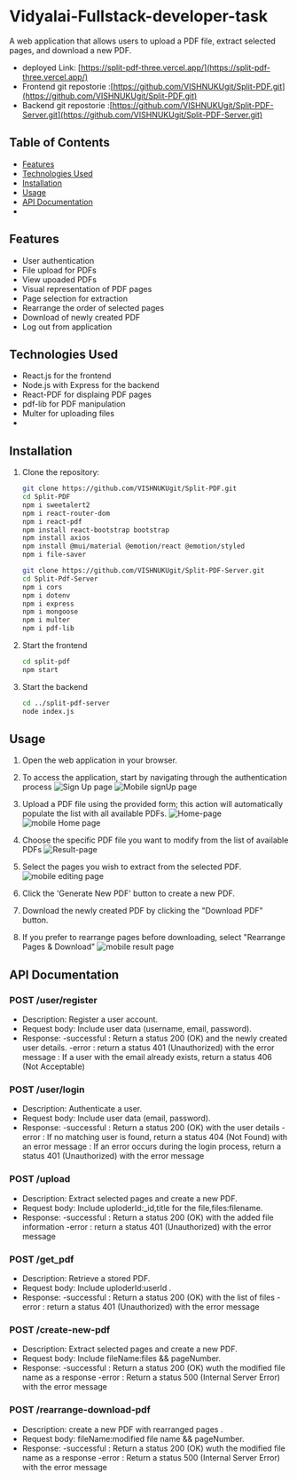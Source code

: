 # Vidyalai-Fullstack-developer-task
A web application that allows users to upload a PDF file, extract selected pages, and download a new PDF.

* deployed Link: [https://split-pdf-three.vercel.app/](https://split-pdf-three.vercel.app/)
* Frontend git repostorie :[https://github.com/VISHNUKUgit/Split-PDF.git](https://github.com/VISHNUKUgit/Split-PDF.git)
* Backend git repostorie :[https://github.com/VISHNUKUgit/Split-PDF-Server.git](https://github.com/VISHNUKUgit/Split-PDF-Server.git)

## Table of Contents

- [Features](#features)
- [Technologies Used](#technologies-used)
- [Installation](#installation)
- [Usage](#usage)
- [API Documentation](#api-documentation)
- 

## Features
- User authentication
- File upload for PDFs
- View upoaded PDFs
- Visual representation of PDF pages
- Page selection for extraction
- Rearrange the order of selected pages
- Download of newly created PDF
- Log out from application
## Technologies Used

- React.js for the frontend
- Node.js with Express for the backend
- React-PDF for displaing PDF pages
- pdf-lib for PDF manipulation
- Multer for uploading files
- 
## Installation

1. Clone the repository:

   ```bash
   git clone https://github.com/VISHNUKUgit/Split-PDF.git
   cd Split-PDF
   npm i sweetalert2
   npm i react-router-dom
   npm i react-pdf
   npm install react-bootstrap bootstrap
   npm install axios
   npm install @mui/material @emotion/react @emotion/styled
   npm i file-saver

   git clone https://github.com/VISHNUKUgit/Split-PDF-Server.git
   cd Split-Pdf-Server
   npm i cors
   npm i dotenv
   npm i express
   npm i mongoose
   npm i multer
   npm i pdf-lib
   
2. Start the frontend
   ```bash
   cd split-pdf
   npm start

4. Start the backend
   ```bash
   cd ../split-pdf-server
   node index.js

## Usage

1. Open the web application in your browser.
2. To access the application, start by navigating through the authentication process ![Sign Up page](https://github.com/VISHNUKUgit/Vidyalai-Fullstack-developer-task/assets/134578493/eba9f119-8c28-4a91-9cad-ee31e6f6e1fc) ![Mobile signUp page](https://github.com/VISHNUKUgit/Vidyalai-Fullstack-developer-task/assets/134578493/fb17d1eb-26e9-4dc4-83be-01bea67dfa3c)

3. Upload a PDF file using the provided form; this action will automatically populate the list with all available PDFs. ![Home-page](https://github.com/VISHNUKUgit/Vidyalai-Fullstack-developer-task/assets/134578493/ffa77933-412d-4f81-8888-a45e49a33f70) ![mobile Home page](https://github.com/VISHNUKUgit/Vidyalai-Fullstack-developer-task/assets/134578493/68784370-31f1-455d-8cf2-99565c4c7393)


4. Choose the specific PDF file you want to modify from the list of available PDFs ![Result-page](https://github.com/VISHNUKUgit/Vidyalai-Fullstack-developer-task/assets/134578493/500382fa-49c3-442b-ab97-aeab64a8d707)

5. Select the pages you wish to extract from the selected PDF. ![mobile editing page](https://github.com/VISHNUKUgit/Vidyalai-Fullstack-developer-task/assets/134578493/30bc6648-7a0d-4d9f-9c62-4cec82d7ade2)

6. Click the 'Generate New PDF' button to create a new PDF.
7. Download the newly created PDF by clicking the "Download PDF" button.
8. If you prefer to rearrange pages before downloading, select "Rearrange Pages & Download" ![mobile result page](https://github.com/VISHNUKUgit/Vidyalai-Fullstack-developer-task/assets/134578493/21b621b8-fb70-45f2-917d-aa22cd779974)

## API Documentation

### POST /user/register
- Description: Register a user account.
- Request body: Include user data (username, email, password).
- Response: 
      -successful : Return a status 200 (OK) and the newly created user details.
      -error      : return a status 401 (Unauthorized) with the error message
                  : If a user with the email already exists, return a status 406 (Not Acceptable)
### POST /user/login
- Description: Authenticate a user.
- Request body: Include user data (email, password).
- Response: 
      -successful : Return a status 200 (OK) with the user details
      -error      : If no matching user is found, return a status 404 (Not Found) with an error message
                  : If an error occurs during the login process, return a status 401 (Unauthorized) with the error message

### POST /upload
- Description: Extract selected pages and create a new PDF.
- Request body:  Include uploderId:_id,title for the file,files:filename.
- Response: 
      -successful : Return a status 200 (OK) with the added file information
      -error      : return a status 401 (Unauthorized) with the error message

### POST /get_pdf
- Description: Retrieve a stored PDF.
- Request body:  Include uploderId:userId .
- Response: 
      -successful : Return a status 200 (OK) with the list of files
      -error      : return a status 401 (Unauthorized) with the error message

### POST /create-new-pdf
- Description: Extract selected pages and create a new PDF.
- Request body: Include fileName:files && pageNumber.
- Response: 
      -successful : Return a status 200 (OK) wuth the modified file name as a response
      -error      :  Return a status 500 (Internal Server Error) with the error message

### POST /rearrange-download-pdf
- Description: create a new PDF with rearranged pages  .
- Request body: fileName:modified file name && pageNumber.
- Response: 
      -successful : Return a status 200 (OK) wuth the modified file name as a response
      -error      : Return a status 500 (Internal Server Error) with the error message
  
